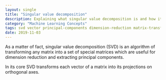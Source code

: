 ```yaml
---
layout: single
title: "Singular value decomposition"
description: Explaining what singular value decomposition is and how it is used
category: "Machine Learning Concepts"
tags: svd vector principal-components dimension-reduction matrix-transformation matrix
date: 2019-11-03
---
```

 
As a matter of fact, singular value decomposition (SVD) is an algorithm of transforming any matrix into a set of special matrices which are useful for dimension reduction and extracting principal components.
 
In its core SVD transforms each vector of a matrix into its projections on orthogonal axes.   
 

